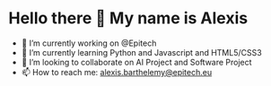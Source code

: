 # Hello there 👋 My name is Alexis

- 🔭 I’m currently working on @Epitech
- 🌱 I’m currently learning Python and Javascript and HTML5/CSS3
- 👯 I’m looking to collaborate on AI Project and Software Project
- 📫 How to reach me: alexis.barthelemy@epitech.eu

<!--
**Alex420000/Alex420000** is a ✨ _special_ ✨ repository because its `README.md` (this file) appears on your GitHub profile.
-->
